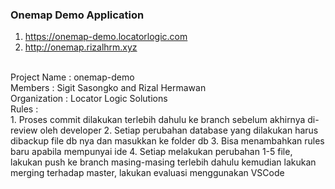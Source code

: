 ### Onemap Demo Application
1. https://onemap-demo.locatorlogic.com
2. http://onemap.rizalhrm.xyz
<br>
Project Name    : onemap-demo<br>
Members         : Sigit Sasongko and Rizal Hermawan<br>
Organization    : Locator Logic Solutions
<br>
Rules : 
<br>
1. Proses commit dilakukan terlebih dahulu ke branch sebelum akhirnya di-review oleh developer
2. Setiap perubahan database yang dilakukan harus dibackup file db nya dan masukkan ke folder db
3. Bisa menambahkan rules baru apabila mempunyai ide
4. Setiap melakukan perubahan 1-5 file, lakukan push ke branch masing-masing terlebih dahulu kemudian lakukan merging terhadap master, lakukan evaluasi menggunakan VSCode